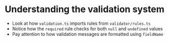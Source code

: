 # Understanding the validation system

- Look at how `validation.ts` imports rules from `validator/rules.ts`
- Notice how the `required` rule checks for both `null` and `undefined` values
- Pay attention to how validation messages are formatted using `fieldName`
